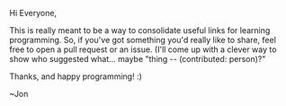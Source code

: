 Hi Everyone,

This is really meant to be a way to consolidate useful links for learning programming.  So, if you've got something you'd really like to share, feel free to open a pull request or an issue.  (I'll come up with a clever way to show who suggested what... maybe  "thing -- (contributed: person)?"

Thanks, and happy programming! :)

~Jon
